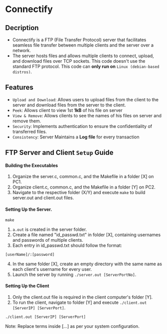 # Connectify
## Decription
- Connectify is a FTP (File Transfer Protocol) server that facilitates seamless file transfer between multiple clients and the server over a network.
- The server hosts files and allows multiple clients to connect, upload, and download files over TCP sockets. This code doesn't use the standard FTP protocol. This code can **only run on** `Linux (debian-based distros)`.

## Features
- `Upload and Download`: Allows users to upload files from the client to the server and download files from the server to the client.
- `Peek`: Allows client to view 1st **1kB** of his file on server
- `View & Remove`: Allows clients to see the names of his files on server and remove them.
- `Security`: Implements authentication to ensure the confidentiality of transferred files.
- `Consistency`: Server Maintains a **Log file** for every transaction


## FTP Server and Client `Setup` Guide

#### Building the Executables
1. Organize the server.c, common.c, and the Makefile in a folder [X] on PC1.
2. Organize client.c, common.c, and the Makefile in a folder [Y] on PC2.
3. Navigate to the respective folder (X/Y) and execute `make` to build server.out and client.out files.
   
#### Setting Up the Server.
```
make
```
1. `a.out` is created in the server folder.
2. Create a file named "id_passwd.txt" in folder [X], containing usernames and passwords of multiple clients.
3. Each entry in id_passwd.txt should follow the format:
```
[userName]/:[password]
```
4. In the same folder [X], create an empty directory with the same name as each client's username for every user.
5. Launch the server by running `./server.out [ServerPortNo]`.

#### Setting Up the Client

1. Only the client.out file is required in the client computer's folder [Y].
2. To run the client, navigate to folder [Y] and execute `./client.out [ServerIP] [ServerPort]`.
```
./client.out [ServerIP] [ServerPort]
```

Note: Replace terms inside [...] as per your system configuration.

